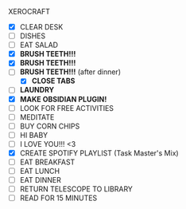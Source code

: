 XEROCRAFT
- [x] CLEAR DESK
- [ ] DISHES
- [ ] EAT SALAD
- [x] **BRUSH TEETH!!!**
- [x] **BRUSH TEETH!!!**
- [ ] **BRUSH TEETH!!!** (after dinner)
	- [x] **CLOSE TABS**
- [ ] **LAUNDRY**
- [x] **MAKE OBSIDIAN PLUGIN!**
- [ ] LOOK FOR FREE ACTIVITIES
- [ ] MEDITATE
- [ ] BUY CORN CHIPS
- [ ] HI BABY
- [ ] I LOVE YOU!!! <3
- [x] CREATE SPOTIFY PLAYLIST (Task Master's Mix)
- [ ] EAT BREAKFAST
- [ ] EAT LUNCH
- [ ] EAT DINNER
- [ ] RETURN TELESCOPE TO LIBRARY
- [ ] READ FOR 15 MINUTES